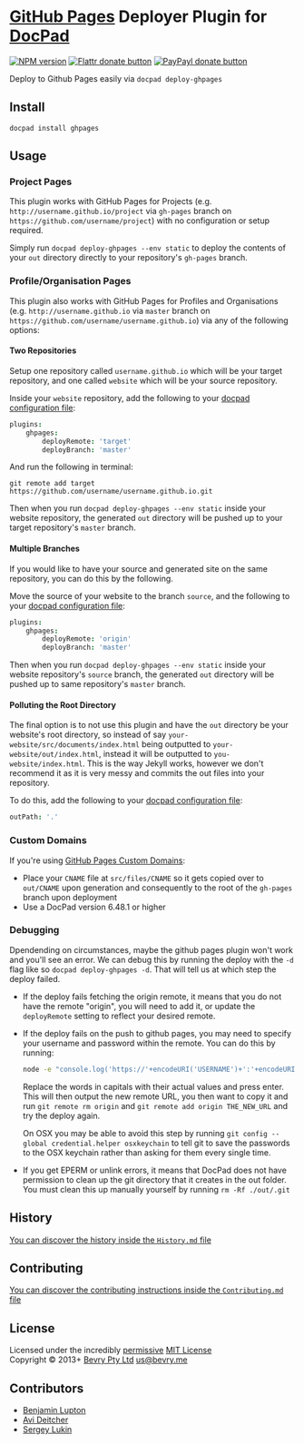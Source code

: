 # [GitHub Pages](http://pages.github.com/) Deployer Plugin for [DocPad](http://docpad.org)

[![NPM version](https://badge.fury.io/js/docpad-plugin-ghpages.png)](https://npmjs.org/package/docpad-plugin-ghpages "View this project on NPM")
[![Flattr donate button](https://raw.github.com/balupton/flattr-buttons/master/badge-89x18.gif)](http://flattr.com/thing/344188/balupton-on-Flattr "Donate monthly to this project using Flattr")
[![PayPayl donate button](https://www.paypalobjects.com/en_AU/i/btn/btn_donate_SM.gif)](https://www.paypal.com/au/cgi-bin/webscr?cmd=_flow&SESSION=IHj3DG3oy_N9A9ZDIUnPksOi59v0i-EWDTunfmDrmU38Tuohg_xQTx0xcjq&dispatch=5885d80a13c0db1f8e263663d3faee8d14f86393d55a810282b64afed84968ec "Donate once-off to this project using Paypal")

Deploy to Github Pages easily via `docpad deploy-ghpages`


## Install

```
docpad install ghpages
```


## Usage

### Project Pages
This plugin works with GitHub Pages for Projects (e.g. `http://username.github.io/project` via `gh-pages` branch on `https://github.com/username/project`) with no configuration or setup required.

Simply run `docpad deploy-ghpages --env static` to deploy the contents of your `out` directory directly to your repository's `gh-pages` branch.


### Profile/Organisation Pages
This plugin also works with GitHub Pages for Profiles and Organisations (e.g. `http://username.github.io` via `master` branch on `https://github.com/username/username.github.io`) via any of the following options:

#### Two Repositories
Setup one repository called `username.github.io` which will be your target repository, and one called `website` which will be your source repository.

Inside your `website` repository, add the following to your [docpad configuration file](http://docpad.org/docs/config):

``` coffee
plugins:
	ghpages:
		deployRemote: 'target'
		deployBranch: 'master'
```

And run the following in terminal:

```
git remote add target https://github.com/username/username.github.io.git
```

Then when you run `docpad deploy-ghpages --env static` inside your website repository, the generated `out` directory will be pushed up to your target repository's `master` branch.


#### Multiple Branches
If you would like to have your source and generated site on the same repository, you can do this by the following.

Move the source of your website to the branch `source`, and the following to your [docpad configuration file](http://docpad.org/docs/config):

``` coffee
plugins:
	ghpages:
		deployRemote: 'origin'
		deployBranch: 'master'
```

Then when you run `docpad deploy-ghpages --env static` inside your website repository's `source` branch, the generated `out` directory will be pushed up to same repository's `master` branch.


#### Polluting the Root Directory
The final option is to not use this plugin and have the `out` directory be your website's root directory, so instead of say `your-website/src/documents/index.html` being outputted to `your-website/out/index.html`, instead it will be outputted to `you-website/index.html`. This is the way Jekyll works, however we don't recommend it as it is very messy and commits the out files into your repository.

To do this, add the following to your [docpad configuration file](http://docpad.org/docs/config):

``` coffee
outPath: '.'
```

### Custom Domains
If you're using [GitHub Pages Custom Domains](https://help.github.com/articles/setting-up-a-custom-domain-with-pages):

- Place your `CNAME` file at `src/files/CNAME` so it gets copied over to `out/CNAME` upon generation and consequently to the root of the `gh-pages` branch upon deployment
- Use a DocPad version 6.48.1 or higher


### Debugging
Dpendending on circumstances, maybe the github pages plugin won't work and you'll see an error. We can debug this by running the deploy with the `-d` flag like so `docpad deploy-ghpages -d`. That will tell us at which step the deploy failed.

- If the deploy fails fetching the origin remote, it means that you do not have the remote "origin", you will need to add it, or update the `deployRemote` setting to reflect your desired remote.

- If the deploy fails on the push to github pages, you may need to specify your username and password within the remote. You can do this by running:

	``` bash
	node -e "console.log('https://'+encodeURI('USERNAME')+':'+encodeURI('PASSWORD')+'@github.com/REPO_OWNER/REPO_NAME.git')"
	```

	Replace the words in capitals with their actual values and press enter. This will then output the new remote URL, you then want to copy it and run `git remote rm origin` and `git remote add origin THE_NEW_URL` and try the deploy again.

	On OSX you may be able to avoid this step by running `git config --global credential.helper osxkeychain` to tell git to save the passwords to the OSX keychain rather than asking for them every single time.

- If you get EPERM or unlink errors, it means that DocPad does not have permission to clean up the git directory that it creates in the out folder. You must clean this up manually yourself by running `rm -Rf ./out/.git`



## History
[You can discover the history inside the `History.md` file](https://github.com/bevry/docpad-plugin-ghpages/blob/master/History.md#files)


## Contributing
[You can discover the contributing instructions inside the `Contributing.md` file](https://github.com/bevry/docpad-plugin-ghpages/blob/master/Contributing.md#files)


## License
Licensed under the incredibly [permissive](http://en.wikipedia.org/wiki/Permissive_free_software_licence) [MIT License](http://creativecommons.org/licenses/MIT/)
<br/>Copyright &copy; 2013+ [Bevry Pty Ltd](http://bevry.me) <us@bevry.me>


## Contributors

- [Benjamin Lupton](http://github.com/balupton)
- [Avi Deitcher](http://github.com/deitch)
- [Sergey Lukin](http://github.com/sergeylukin)
